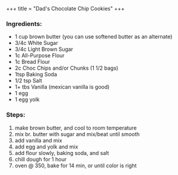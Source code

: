 +++
title = "Dad's Chocolate Chip Cookies"
+++

### Ingredients:
- 1 cup brown butter (you can use softened butter as an alternate)
- 3/4c White Sugar
- 3/4c Light Brown Sugar
- 1c All-Purpose Flour
- 1c Bread Flour
- 2c Choc Chips and/or Chunks (1 1/2 bags)
- 1tsp Baking Soda
- 1/2 tsp Salt
- 1+ tbs Vanilla  (mexican vanilla is good)
- 1 egg
- 1 egg yolk

### Steps:
1. make brown butter, and cool to room temperature
2. mix br. butter with sugar and mix/beat until smooth
3. add vanilla and mix
4. add egg and yolk and mix
5. add flour slowly, baking soda, and salt
6. chill dough for 1 hour
7. oven @ 350, bake for 14 min, or until color is right
